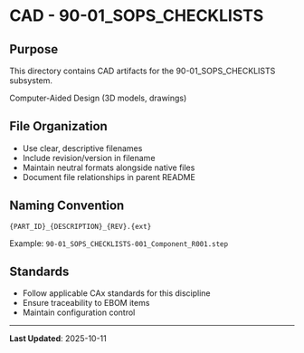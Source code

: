 # CAD - 90-01_SOPS_CHECKLISTS

## Purpose

This directory contains CAD artifacts for the 90-01_SOPS_CHECKLISTS subsystem.

Computer-Aided Design (3D models, drawings)

## File Organization

- Use clear, descriptive filenames
- Include revision/version in filename
- Maintain neutral formats alongside native files
- Document file relationships in parent README

## Naming Convention

```
{PART_ID}_{DESCRIPTION}_{REV}.{ext}
```

Example: `90-01_SOPS_CHECKLISTS-001_Component_R001.step`

## Standards

- Follow applicable CAx standards for this discipline
- Ensure traceability to EBOM items
- Maintain configuration control

---

**Last Updated**: 2025-10-11
